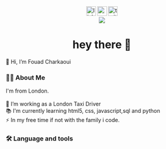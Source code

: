 <div align="center">
  <img src="https://img.shields.io/static/v1?message=LinkedIn&logo=linkedin&label=&color=0077B5&logoColor=white&labelColor=&style=for-the-badge" height="25" alt="linkedin logo"  />
  <img src="https://img.shields.io/static/v1?message=Youtube&logo=youtube&label=&color=FF0000&logoColor=white&labelColor=&style=for-the-badge" height="25" alt="youtube logo"  />
  <img src="https://img.shields.io/static/v1?message=Twitter&logo=twitter&label=&color=1DA1F2&logoColor=white&labelColor=&style=for-the-badge" height="25" alt="twitter logo"  />
</div>

<div align="center">
  <img src="https://visitor-badge.laobi.icu/badge?page_id=maurodesouza.maurodesouza&"  />
</div>
<h1 align="center">hey there 👋</h1>
<p>👋 Hi, I’m Fouad Charkaoui</p>


<h3 align="left">👩‍💻  About Me</h3>



<p align="left">I'm from London.<br><br> 🔭 I’m working as a London Taxi Driver<br> 📚 I'm currently learning html5, css, javascript,sql and python<br> ⚡ In my free time if not with the family i code. </p>



<h3 align="left">🛠 Language and tools</h3>

<!---
fcuk80/fcuk80 is a ✨ special ✨ repository because its `README.md` (this file) appears on your GitHub profile.
You can click the Preview link to take a look at your changes.
--->
